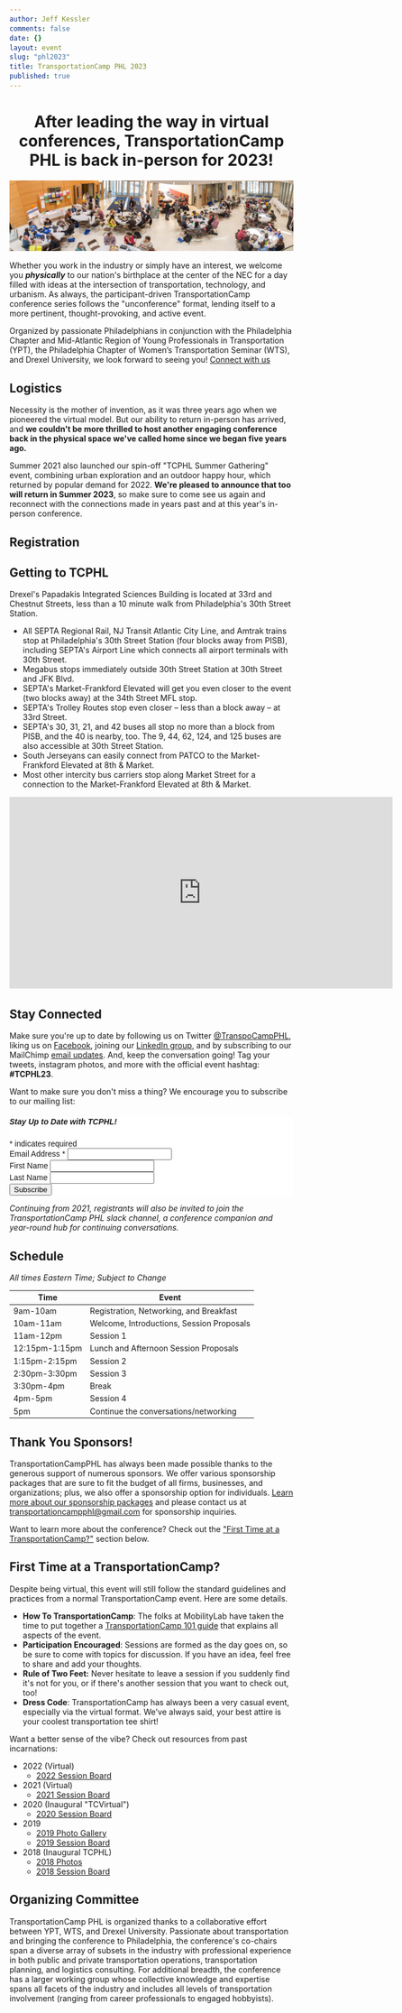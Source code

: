 ```yaml
---
author: Jeff Kessler
comments: false
date: {}
layout: event
slug: "phl2023"
title: TransportationCamp PHL 2023
published: true
---
```

<h1><center>After leading the way in virtual conferences, TransportationCamp PHL is back in-person for 2023!</center></h1>

![Scenes from TransportationCamp PHL 2019](/events/phl2018/Scenes%20from%20TCPHL18.jpg)

Whether you work in the industry or simply have an interest, we welcome you ***physically*** to our nation's birthplace at the center of the NEC for a day filled with ideas at the intersection of transportation, technology, and urbanism. As always, the participant-driven TransportationCamp conference series follows the "unconference" format, lending itself to a more pertinent, thought-provoking, and active event.

Organized by passionate Philadelphians in conjunction with the Philadelphia Chapter and Mid-Atlantic Region of Young Professionals in Transportation (YPT), the Philadelphia Chapter of Women’s Transportation Seminar (WTS), and Drexel University, we look forward to seeing you! [Connect with us](#connect)


## <a name="Logistics"></a> Logistics

Necessity is the mother of invention, as it was three years ago when we pioneered the virtual model. But our ability to return in-person has arrived, and **we couldn't be more thrilled to host another engaging conference back in the physical space we've called home since we began five years ago.**

Summer 2021 also launched our spin-off "TCPHL Summer Gathering" event, combining urban exploration and an outdoor happy hour, which returned by popular demand for 2022. **We're pleased to announce that too will return in Summer 2023**, so make sure to come see us again and reconnect with the connections made in years past and at this year's in-person conference.

## <a name="registration"></a> Registration


<div id="eventbrite-widget-container-520933705737"></div>

<script src="https://www.eventbrite.com/static/widgets/eb_widgets.js"></script>

<script type="text/javascript">
    var exampleCallback = function() {
        console.log('Order complete!');
    };

    window.EBWidgets.createWidget({
        // Required
        widgetType: 'checkout',
        eventId: '520933705737',
        iframeContainerId: 'eventbrite-widget-container-520933705737',

        // Optional
        iframeContainerHeight: 425,  // Widget height in pixels. Defaults to a minimum of 425px if not provided
        onOrderComplete: exampleCallback  // Method called when an order has successfully completed
    });
</script>


## Getting to TCPHL

Drexel's Papadakis Integrated Sciences Building is located at 33rd and Chestnut Streets, less than a 10 minute walk from Philadelphia's 30th Street Station.

- All SEPTA Regional Rail, NJ Transit Atlantic City Line, and Amtrak trains stop at Philadelphia's 30th Street Station (four blocks away from PISB), including SEPTA's Airport Line which connects all airport terminals with 30th Street.
- Megabus stops immediately outside 30th Street Station at 30th Street and JFK Blvd.
- SEPTA's Market-Frankford Elevated will get you even closer to the event (two blocks away) at the 34th Street MFL stop.
- SEPTA's Trolley Routes stop even closer – less than a block away – at 33rd Street.
- SEPTA's 30, 31, 21, and 42 buses all stop no more than a block from PISB, and the 40 is nearby, too. The 9, 44, 62, 124, and 125 buses are also accessible at 30th Street Station.
- South Jerseyans can easily connect from PATCO to the Market-Frankford Elevated at 8th & Market.
- Most other intercity bus carriers stop along Market Street for a connection to the Market-Frankford Elevated at 8th & Market.

<iframe src="https://www.google.com/maps/embed?pb=!1m18!1m12!1m3!1d3058.415645335987!2d-75.1915153846181!3d39.95445887942161!2m3!1f0!2f0!3f0!3m2!1i1024!2i768!4f13.1!3m3!1m2!1s0x89c6c65029dbe115%3A0x5e8a59382c656272!2sConstantine%20N.%20Papadakis%20Integrated%20Sciences%20Building%20(PISB)!5e0!3m2!1sen!2sus!4v1674307674645!5m2!1sen!2sus&zoom=08" width="680" height="340" style="border:0;" allowfullscreen="" loading="lazy" referrerpolicy="no-referrer-when-downgrade"></iframe>


##  <a name="connect"></a> Stay Connected

Make sure you're up to date by following us on Twitter [@TranspoCampPHL](https://twitter.com/TranspoCampPHL), liking us on [Facebook](http://facebook.com/TranspoCamp-PHL), joining our [LinkedIn group](https://www.linkedin.com/groups/8652914/), and by subscribing to our MailChimp [email updates](http://eepurl.com/c8tKwH). And, keep the conversation going! Tag your tweets, instagram photos, and more with the official event hashtag: **#TCPHL23**.


Want to make sure you don't miss a thing? We encourage you to subscribe to our mailing list:

<!-- Begin MailChimp Signup Form -->
<link href="//cdn-images.mailchimp.com/embedcode/classic-10_7.css" rel="stylesheet" type="text/css">
<style type="text/css">
	#mc_embed_signup{background:#fff; clear:left; font:14px Helvetica,Arial,sans-serif; }
	/* Add your own MailChimp form style overrides in your site stylesheet or in this style block.
	   We recommend moving this block and the preceding CSS link to the HEAD of your HTML file. */
</style>
<div id="mc_embed_signup">
<form action="https://transportationcamp.us16.list-manage.com/subscribe/post?u=107afa43a0eb0b24c856a920d&amp;id=2063a25409" method="post" id="mc-embedded-subscribe-form" name="mc-embedded-subscribe-form" class="validate" target="_blank" novalidate>
    <div id="mc_embed_signup_scroll">
	<h5>Stay Up to Date with TCPHL!</h5>
<div class="indicates-required"><span class="asterisk">*</span> indicates required</div>
<div class="mc-field-group">
	<label for="mce-EMAIL">Email Address  <span class="asterisk">*</span>
</label>
	<input type="email" value="" name="EMAIL" class="required email" id="mce-EMAIL">
</div>
<div class="mc-field-group">
	<label for="mce-FNAME">First Name </label>
	<input type="text" value="" name="FNAME" class="" id="mce-FNAME">
</div>
<div class="mc-field-group">
	<label for="mce-LNAME">Last Name </label>
	<input type="text" value="" name="LNAME" class="" id="mce-LNAME">
</div>
	<div id="mce-responses" class="clear">
		<div class="response" id="mce-error-response" style="display:none"></div>
		<div class="response" id="mce-success-response" style="display:none"></div>
	</div>    <!-- real people should not fill this in and expect good things - do not remove this or risk form bot signups-->
    <div style="position: absolute; left: -5000px;" aria-hidden="true"><input type="text" name="b_107afa43a0eb0b24c856a920d_2063a25409" tabindex="-1" value=""></div>
    <div class="clear"><input type="submit" value="Subscribe" name="subscribe" id="mc-embedded-subscribe" class="button"></div>
    </div>
</form>
</div>
<script type='text/javascript' src='//s3.amazonaws.com/downloads.mailchimp.com/js/mc-validate.js'></script><script type='text/javascript'>(function($) {window.fnames = new Array(); window.ftypes = new Array();fnames[0]='EMAIL';ftypes[0]='email';fnames[1]='FNAME';ftypes[1]='text';fnames[2]='LNAME';ftypes[2]='text';}(jQuery));var $mcj = jQuery.noConflict(true);</script>
<!--End mc_embed_signup-->


*Continuing from 2021, registrants will also be invited to join the TransportationCamp PHL slack channel, a conference companion and year-round hub for continuing conversations.*


## <a name="schedule"></a> Schedule

*All times Eastern Time; Subject to Change*

| Time | Event |
|------|------|
| 9am-10am | Registration, Networking, and Breakfast |
| 10am-11am | Welcome, Introductions, Session Proposals |
| 11am-12pm | Session 1
| 12:15pm-1:15pm | Lunch and Afternoon Session Proposals
| 1:15pm-2:15pm |Session 2
| 2:30pm-3:30pm | Session 3
| 3:30pm-4pm | Break
| 4pm-5pm | Session 4
| 5pm | Continue the conversations/networking

## Thank You Sponsors!

<!---
> Thank you [WTS Philadelphia](http://www.wtsinternational.org/philadelphia/), [Azavea](https://www.azavea.com/), [WSP](https://www.wsp.com/), [Gannett Fleming](https://www.gannettfleming.com/), [the Evans Network of Companies](https://theenoc.com/), and [TransitCenter](http://transitcenter.org/) for helping make last year's TransportationCamp PHL (Virtual) 2021 a reality!
--->

TransportationCampPHL has always been made possible thanks to the generous support of numerous sponsors. We offer various sponsorship packages that are sure to fit the budget of all firms, businesses, and organizations; plus, we also offer a sponsorship option for individuals. [Learn more about our sponsorship packages](LINK!!!!!!!!!!!!!!!!!!!) and please contact us at [transportationcampphl@gmail.com](mailto:transportationcampphl@gmail.com) for sponsorship inquiries.

Want to learn more about the conference? Check out the ["First Time at a TransportationCamp?"](#firsttime) section below.

## <a name="firsttime"></a> First Time at a TransportationCamp?

Despite being virtual, this event will still follow the standard guidelines and practices from a normal TransportationCamp event. Here are some details.

- **How To TransportationCamp**: The folks at MobilityLab have taken the time to put together a [TransportationCamp 101 guide](http://transportationcamp.org/2011/02/how-transportationcamp-works-the-essential-guide/) that explains all aspects of the event.
- **Participation Encouraged**: Sessions are formed as the day goes on, so be sure to come with topics for discussion. If you have an idea, feel free to share and add your thoughts.
- **Rule of Two Feet:** Never hesitate to leave a session if you suddenly find it's not for you, or if there's another session that you want to check out, too!
- **Dress Code**: TransportationCamp has always been a very casual event, especially via the virtual format. We've always said, your best attire is your coolest transportation tee shirt!

Want a better sense of the vibe? Check out resources from past incarnations:

- 2022 (Virtual)
	- [2022 Session Board](https://bit.ly/tcphl22board)
- 2021 (Virtual)
	- [2021 Session Board](https://bit.ly/tcphl21board)
- 2020 (Inaugural "TCVirtual")
	- [2020 Session Board](https://bit.ly/tcphl20board)
- 2019
	- [2019 Photo Gallery](https://flic.kr/s/aHsmhQCQbL)
	- [2019 Session Board](https://tinyurl.com/tcphl19board)
- 2018 (Inaugural TCPHL)
	- [2018 Photos](https://flic.kr/s/aHsmhQCQbL)
	- [2018 Session Board](https://docs.google.com/spreadsheets/d/e/2PACX-1vSmc891MrEUuYGkoGbz-4xh_KUo5YVFy4M_eoyKvjtv0GVM2dgBzDDEioXKhmHD_PGFz1jvsELOD9E8/pubhtml?gid=0&single=true)


## Organizing Committee

TransportationCamp PHL is organized thanks to a collaborative effort between YPT, WTS, and Drexel University.
Passionate about transportation and bringing the conference to Philadelphia, the conference's co-chairs span a diverse array of subsets in the industry with professional experience in both public and private transportation operations, transportation planning, and logistics consulting.
For additional breadth, the conference has a larger working group whose collective knowledge and expertise spans all facets of the industry and includes all levels of transportation involvement (ranging from career professionals to engaged hobbyists).

